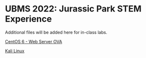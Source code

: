 # UBMS 2022: Jurassic Park STEM Experience
Additional files will be added here for in-class labs.

[CentOS 6 - Web Server OVA](https://drive.google.com/file/d/1Ebyd37AzT66exRcA8slyqYC3Krc5H-FJ/view?usp=sharing)

[Kali Linux](https://kali.download/virtual-images/kali-2022.2/kali-linux-2022.2-virtualbox-amd64.ova)
